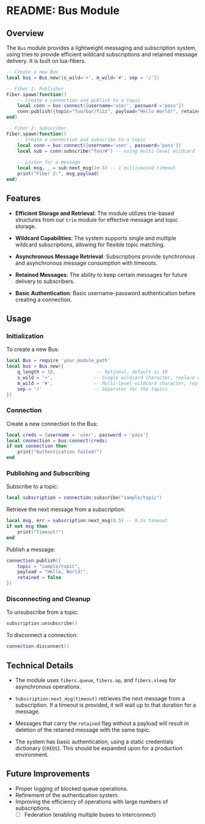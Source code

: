 # README: Bus Module

## Overview

The `Bus` module provides a lightweight messaging and subscription system, using tries to provide efficient wildcard subscriptions and retained message delivery. It is built on lua-fibers.

``` lua
-- Create a new Bus
local bus = Bus.new({s_wild='+', m_wild='#', sep = '/'})

-- Fiber 1: Publisher
Fiber.spawn(function()
    -- Create a connection and publish to a topic
    local conn = bus:connect({username='user', password ='pass'})
    conn:publish({topic="foo/bar/fizz", payload="Hello World!", retained=true})
end)

-- Fiber 2: Subscriber
Fiber.spawn(function()
    -- Create a connection and subscribe to a topic
    local conn = bus:connect({username='user', password='pass'})
    local sub = conn:subscribe("foo/#") -- using multi-level wildcard
    
    -- Listen for a message
    local msg, _ = sub:next_msg(1e-3) -- 1 millisecond timeout
    print("Fiber 2:", msg.payload)
end)
```

## Features

- **Efficient Storage and Retrieval**: The module utilizes trie-based structures from our `trie` module for effective message and topic storage.
  
- **Wildcard Capabilities**: The system supports single and multiple wildcard subscriptions, allowing for flexible topic matching.

- **Asynchronous Message Retrieval**: Subscriptions provide synchronous and asynchronous message consumption with timeouts.
  
- **Retained Messages**: The ability to keep certain messages for future delivery to subscribers.

- **Basic Authentication**: Basic username-password authentication before creating a connection.

## Usage

### Initialization

To create a new Bus:

```lua
local Bus = require 'your_module_path'
local bus = Bus.new({
    q_length = 10,               -- Optional, default is 10
    s_wild = '+',               -- Single wildcard character, replace with your choice
    m_wild = '#',               -- Multi-level wildcard character, replace with your choice
    sep = '/'                   -- Separator for the topics
})
```

### Connection

Create a new connection to the Bus:

```lua
local creds = {username = 'user', password = 'pass'}
local connection = bus:connect(creds)
if not connection then
    print("Authentication failed!")
end
```

### Publishing and Subscribing

Subscribe to a topic:

```lua
local subscription = connection:subscribe("sample/topic")
```

Retrieve the next message from a subscription:

```lua
local msg, err = subscription:next_msg(0.5) -- 0.5s timeout
if not msg then
    print("Timeout!")
end
```

Publish a message:

```lua
connection:publish({
    topic = "sample/topic",
    payload = "Hello, World!",
    retained = false
})
```

### Disconnecting and Cleanup

To unsubscribe from a topic:

```lua
subscription:unsubscribe()
```

To disconnect a connection:

```lua
connection:disconnect()
```

## Technical Details

- The module uses `fibers.queue`, `fibers.op`, and `fibers.sleep` for asynchronous operations.

- `Subscription:next_msg(timeout)` retrieves the next message from a subscription. If a timeout is provided, it will wait up to that duration for a message.

- Messages that carry the `retained` flag without a payload will result in deletion of the retained message with the same topic.

- The system has basic authentication, using a static credentials dictionary (`CREDS`). This should be expanded upon for a production environment.

## Future Improvements

- Proper logging of blocked queue operations.
- Refinement of the authentication system.
- Improving the efficiency of operations with large numbers of subscriptions.
  - [ ] Federation (enabling multiple buses to interconnect)
